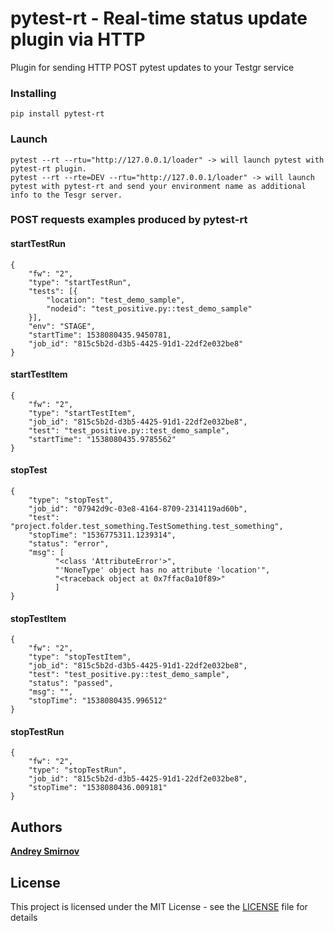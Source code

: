 
# pytest-rt - Real-time status update plugin via HTTP

Plugin for sending HTTP POST pytest updates to your Testgr service

### Installing

```pip install pytest-rt```

### Launch
```
pytest --rt --rtu="http://127.0.0.1/loader" -> will launch pytest with pytest-rt plugin.
pytest --rt --rte=DEV --rtu="http://127.0.0.1/loader" -> will launch pytest with pytest-rt and send your environment name as additional info to the Tesgr server. 
```

### POST requests examples produced by pytest-rt

#### startTestRun
```
{
	"fw": "2",
	"type": "startTestRun",
	"tests": [{
		"location": "test_demo_sample",
		"nodeid": "test_positive.py::test_demo_sample"
	}],
	"env": "STAGE",
	"startTime": 1538080435.9450781,
	"job_id": "815c5b2d-d3b5-4425-91d1-22df2e032be8"
}
```
#### startTestItem
```
{
	"fw": "2",
	"type": "startTestItem",
	"job_id": "815c5b2d-d3b5-4425-91d1-22df2e032be8",
	"test": "test_positive.py::test_demo_sample",
	"startTime": "1538080435.9785562"
}
```
#### stopTest
```
{
	"type": "stopTest",
	"job_id": "07942d9c-03e8-4164-8709-2314119ad60b",
	"test": "project.folder.test_something.TestSomething.test_something",
	"stopTime": "1536775311.1239314",
	"status": "error",
	"msg": [
          "<class 'AttributeError'>",
          "'NoneType' object has no attribute 'location'",
          "<traceback object at 0x7ffac0a10f89>"
          ]
}
```
#### stopTestItem
```
{
	"fw": "2",
	"type": "stopTestItem",
	"job_id": "815c5b2d-d3b5-4425-91d1-22df2e032be8",
	"test": "test_positive.py::test_demo_sample",
	"status": "passed",
	"msg": "",
	"stopTime": "1538080435.996512"
}
```      

#### stopTestRun
```
{
	"fw": "2",
	"type": "stopTestRun",
	"job_id": "815c5b2d-d3b5-4425-91d1-22df2e032be8",
	"stopTime": "1538080436.009181"
}
```  

## Authors

[**Andrey Smirnov**](https://github.com/and-sm)

## License

This project is licensed under the MIT License - see the [LICENSE](LICENSE) file for details


